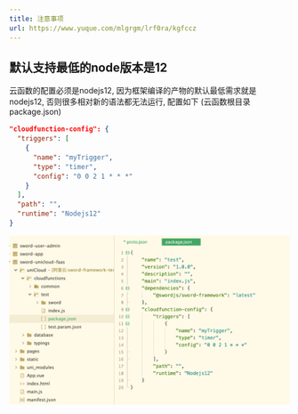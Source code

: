```yaml
---
title: 注意事项
url: https://www.yuque.com/mlgrgm/lrf0ra/kgfccz
---
```


<a name="wm1C7"></a>

## 默认支持最低的node版本是12

云函数的配置必须是nodejs12, 因为框架编译的产物的默认最低需求就是nodejs12, 否则很多相对新的语法都无法运行, 配置如下 (云函数根目录package.json)

```json
"cloudfunction-config": {
  "triggers": [
    {
      "name": "myTrigger",
      "type": "timer",
      "config": "0 0 2 1 * * *"
    }
  ],
  "path": "",
  "runtime": "Nodejs12"
}
```

![image.png](../assets/kgfccz/1655979380735-cae4543f-bf42-494c-9eef-0756712df305.png)
